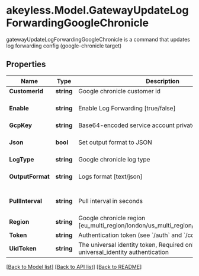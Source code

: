 # akeyless.Model.GatewayUpdateLogForwardingGoogleChronicle
gatewayUpdateLogForwardingGoogleChronicle is a command that updates log forwarding config (google-chronicle target)

## Properties

Name | Type | Description | Notes
------------ | ------------- | ------------- | -------------
**CustomerId** | **string** | Google chronicle customer id | [optional] 
**Enable** | **string** | Enable Log Forwarding [true/false] | [optional] [default to "true"]
**GcpKey** | **string** | Base64-encoded service account private key text | [optional] 
**Json** | **bool** | Set output format to JSON | [optional] [default to false]
**LogType** | **string** | Google chronicle log type | [optional] 
**OutputFormat** | **string** | Logs format [text/json] | [optional] [default to "text"]
**PullInterval** | **string** | Pull interval in seconds | [optional] [default to "10"]
**Region** | **string** | Google chronicle region [eu_multi_region/london/us_multi_region/singapore/tel_aviv] | [optional] 
**Token** | **string** | Authentication token (see &#x60;/auth&#x60; and &#x60;/configure&#x60;) | [optional] 
**UidToken** | **string** | The universal identity token, Required only for universal_identity authentication | [optional] 

[[Back to Model list]](../README.md#documentation-for-models) [[Back to API list]](../README.md#documentation-for-api-endpoints) [[Back to README]](../README.md)

